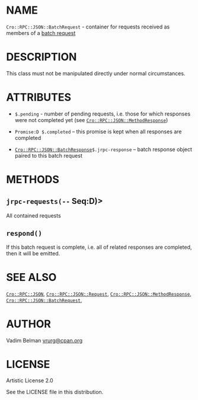 NAME
====

`Cro::RPC::JSON::BatchRequest` - container for requests received as members of a [batch request](https://www.jsonrpc.org/specification#batch)

DESCRIPTION
===========

This class must not be manipulated directly under normal circumstances.

ATTRIBUTES
==========

  * `$.pending` - number of pending requests, i.e. those for which responses were not completed yet (see [`Cro::RPC::JSON::MethodResponse`](https://github.com/vrurg/raku-Cro-RPC-JSON/blob/v0.1.3/docs/md/Cro/RPC/JSON/MethodResponse.md))

  * `Promise:D $.completed` – this promise is kept when all responses are completed

  * [`Cro::RPC::JSON::BatchResponse`](https://github.com/vrurg/raku-Cro-RPC-JSON/blob/v0.1.3/docs/md/Cro/RPC/JSON/BatchResponse.md)`$.jrpc-response` – batch response object paired to this batch request

METHODS
=======

`jrpc-requests(--` Seq:D)>
--------------------------

All contained requests

`respond()`
-----------

If this batch request is complete, i.e. all of related responses are completed, then it will be emitted.

SEE ALSO
========

[`Cro::RPC::JSON`](https://github.com/vrurg/raku-Cro-RPC-JSON/blob/v0.1.3/docs/md/Cro/RPC/JSON.md), [`Cro::RPC::JSON::Request`](https://github.com/vrurg/raku-Cro-RPC-JSON/blob/v0.1.3/docs/md/Cro/RPC/JSON/Request.md), [`Cro::RPC::JSON::MethodResponse`](https://github.com/vrurg/raku-Cro-RPC-JSON/blob/v0.1.3/docs/md/Cro/RPC/JSON/MethodResponse.md), [`Cro::RPC::JSON::BatchRequest`](https://github.com/vrurg/raku-Cro-RPC-JSON/blob/v0.1.3/docs/md/Cro/RPC/JSON/BatchRequest.md),

AUTHOR
======

Vadim Belman <vrurg@cpan.org>

LICENSE
=======

Artistic License 2.0

See the LICENSE file in this distribution.

